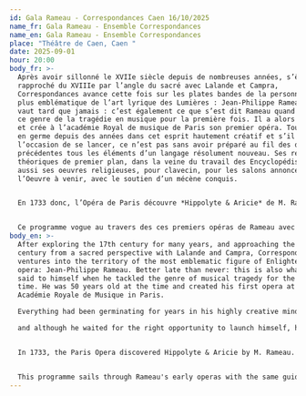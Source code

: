 ```yaml
---
id: Gala Rameau - Correspondances Caen 16/10/2025
name_fr: Gala Rameau - Ensemble Correspondances
name_en: Gala Rameau - Ensemble Correspondances
place: "Théâtre de Caen, Caen "
date: 2025-09-01
hour: 20:00
body_fr: >-
  Après avoir sillonné le XVIIe siècle depuis de nombreuses années, s’être
  rapproché du XVIIIe par l’angle du sacré avec Lalande et Campra,
  Correspondances avance cette fois sur les plates bandes de la personnalité la
  plus emblématique de l’art lyrique des Lumières : Jean-Philippe Rameau. Mieux
  vaut tard que jamais : c’est également ce que s’est dit Rameau quand il aborde
  ce genre de la tragédie en musique pour la première fois. Il a alors 50 ans,
  et crée à l’académie Royal de musique de Paris son premier opéra. Tout était
  en germe depuis des années dans cet esprit hautement créatif et s’il a attendu
  l’occasion de se lancer, ce n’est pas sans avoir préparé au fil des décennies
  précédentes tous les éléments d’un langage résolument nouveau. Ses recherches
  théoriques de premier plan, dans la veine du travail des Encyclopédistes, mais
  aussi ses oeuvres religieuses, pour clavecin, pour les salons annoncent
  l’Oeuvre à venir, avec le soutien d’un mécène conquis. 


  En 1733 donc, l’Opéra de Paris découvre *Hippolyte & Aricie* de M. Rameau. Le succès est précédé par une vague de surprise : on se demande comment autant d’idées peuvent être contenues dans un seul opéra. Il faudra aux premiers détracteurs probablement y assister plusieurs soirs de suite pour appréhender toute cette matière musicale, d’une richesse alors inouïe… Ce lancement tardif marque un coup de tonnerre, donne lieu à d’innombrables querelles (auxquelles Rameau lui-même prête participation, hautement polémique comme il aime être) mais finalement impose le musicien dijonnais au centre du jeu. Les années qui suivent marquent des succès en série : *Castor et Pollux, Dardanus, Les Indes Galantes* ou *Dardanus* amènent le public de l’opéra dans un monde nouveau : celui d’une musique intense, riche et opulente, d’un orchestre aux milles couleurs, et d’un sens de la danse jusqu’alors inconnu. 


  Ce programme vogue au travers des ces premiers opéras de Rameau avec le même fil conducteur qui a animé le compositeur en son temps : servir les voix, composer pour mettre en valeur les grands chanteurs de son entourage.
body_en: >-
  After exploring the 17th century for many years, and approaching the 18th
  century from a sacred perspective with Lalande and Campra, Correspondances now
  ventures into the territory of the most emblematic figure of Enlightenment
  opera: Jean-Philippe Rameau. Better late than never: this is also what Rameau
  said to himself when he tackled the genre of musical tragedy for the first
  time. He was 50 years old at the time and created his first opera at the
  Académie Royale de Musique in Paris. 

  Everything had been germinating for years in his highly creative mind, 

  and although he waited for the right opportunity to launch himself, he had spent the previous decades preparing all the elements of a resolutely new language. His pioneering theoretical research, in the vein of the Encyclopédistes, as well as his religious works for harpsichord and for salons, heralded the work to come, with the support of a devoted patron. 


  In 1733, the Paris Opera discovered Hippolyte & Aricie by M. Rameau. Its success was preceded by a wave of surprise: people wondered how so many ideas could be contained in a single opera. The first detractors probably had to attend several evenings in a row to grasp all this musical material, which was unprecedented in its richness... This late launch caused a sensation, giving rise to countless quarrels (in which Rameau himself participated, highly controversial as he liked to be), but ultimately established the Dijon musician at the centre of the scene. The following years were marked by a series of successes: Castor et Pollux, Dardanus, Les Indes Galantes and Dardanus transported opera audiences into a new world: one of intense, rich and opulent music, a colourful orchestra and a previously unknown sense of dance. 


  This programme sails through Rameau's early operas with the same guiding principle that inspired the composer in his day: to serve the voices, to compose in order to showcase the great singers around him.
---
```

